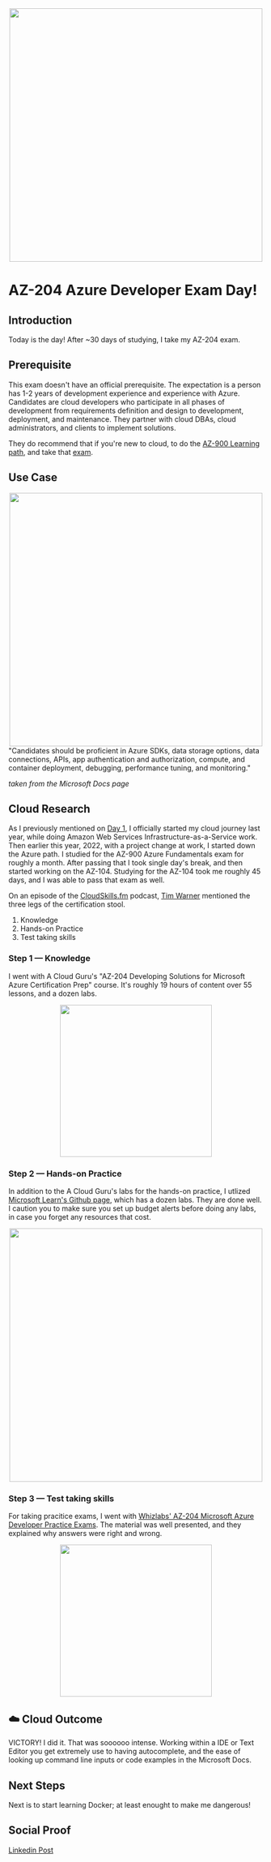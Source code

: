 <div id="cover photo" align="center">
  <img src="https://media.giphy.com/media/VgICBezSRVY8jx34TN/giphy.gif" width="500"/>
</div>

# AZ-204 Azure Developer Exam Day!

## Introduction

Today is the day! After ~30 days of studying, I take my AZ-204 exam.

## Prerequisite

This exam doesn't have an official prerequisite. The expectation is a person has 1-2 years of development experience and experience with Azure. Candidates are cloud developers who participate in all phases of development from requirements definition and design to development, deployment, and maintenance. They partner with cloud DBAs, cloud administrators, and clients to implement solutions.

They do recommend that if you're new to cloud, to do the [AZ-900 Learning path](https://docs.microsoft.com/en-us/learn/paths/az-900-describe-cloud-concepts/), and take that [exam](https://docs.microsoft.com/en-us/learn/certifications/exams/az-900).

## Use Case

<div id="azure photo" align="center">
  <img src="[https://miro.medium.com/max/1080/0*rmbC5yaj37KSd8Jr.png](https://i0.wp.com/build5nines.com/wp-content/uploads/2018/09/Microsoft_Certified_Azure_Developer_Associate_Featured_Image.png?fit=900%2C504&ssl=1)" width="500"/>
</div>
"Candidates should be proficient in Azure SDKs, data storage options, data connections, APIs, app authentication and authorization, compute, and container deployment, debugging, performance tuning, and monitoring."

*taken from the Microsoft Docs page*

## Cloud Research

As I previously mentioned on [Day 1](https://github.com/gmontee/100DaysOfCloud/tree/main/Journey/001), I officially started my cloud journey last year, while doing Amazon Web Services Infrastructure-as-a-Service work. Then earlier this year, 2022, with a project change at work, I started down the Azure path. I studied for the AZ-900 Azure Fundamentals exam for roughly a month. After passing that I took single day's break, and then started working on the AZ-104. Studying for the AZ-104 took me roughly 45 days, and I was able to pass that exam as well.

On an episode of the [CloudSkills.fm](https://cloudskills.fm/) podcast, [Tim Warner](https://techtrainertim.com/) mentioned the three legs of the certification stool.

1. Knowledge
2. Hands-on Practice
3. Test taking skills

### Step 1 — Knowledge

I went with A Cloud Guru's "AZ-204 Developing Solutions for Microsoft Azure Certification Prep" course. It's roughly 19 hours of content over 55 lessons, and a dozen labs.
<div id="a cloud guru" align="center">
  <img src="https://avatars.githubusercontent.com/u/12712530?s=200&v=4" width="300"/>
</div>

### Step 2 — Hands-on Practice

In addition to the A Cloud Guru's labs for the hands-on practice, I utlized [Microsoft Learn's Github page](https://microsoftlearning.github.io/AZ-204-DevelopingSolutionsforMicrosoftAzure/), which has a dozen labs. They are done well. I caution you to make sure you set up budget alerts before doing any labs, in case you forget any resources that cost.
<div id="Microsoft labs" align="center">
  <img src="https://docs.microsoft.com/en-us/media/learn/home/hero_background_light.svg?branch=main" width="500"/>
</div>

### Step 3 — Test taking skills

For taking pracitice exams, I went with [Whizlabs' AZ-204 Microsoft Azure Developer Practice Exams](https://www.whizlabs.com/microsoft-azure-certification-az-204/). The material was well presented, and they explained why answers were right and wrong.
<div id="whizlabs" align="center">
  <img src="https://www.whizlabs.com/images/logo.svg" width="300"/>
</div>

## ☁️ Cloud Outcome

VICTORY! I did it. That was soooooo intense. Working within a IDE or Text Editor you get extremely use to having autocomplete, and the ease of looking up command line inputs or code examples in the Microsoft Docs. 

## Next Steps

Next is to start learning Docker; at least enought to make me dangerous!

## Social Proof

[Linkedin Post](https://www.linkedin.com/posts/georgemontee_github-gmontee100daysofcloud-activity-6923031451705720832-_5jF?utm_source=linkedin_share&utm_medium=member_desktop_web)
